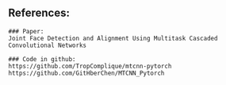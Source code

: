 References:
------

	### Paper:
	Joint Face Detection and Alignment Using Multitask Cascaded Convolutional Networks

	### Code in github:
	https://github.com/TropComplique/mtcnn-pytorch
	https://github.com/GitHberChen/MTCNN_Pytorch
	

	
	
	
	
	
